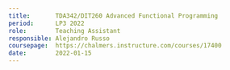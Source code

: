 ```yaml
---
title:       TDA342/DIT260 Advanced Functional Programming
period:      LP3 2022
role:        Teaching Assistant
responsible: Alejandro Russo
coursepage:  https://chalmers.instructure.com/courses/17400
date:        2022-01-15
---
```

